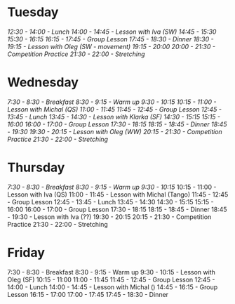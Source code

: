 # Tuesday

*12:30 - 14:00 - Lunch
14:00 - 14:45 - Lesson with Iva (SW)
14:45 - 15:30
15:30 - 16:15
16:15 - 17:45 - Group Lesson
17:45 - 18:30 - Dinner
18:30 - 19:15 - Lesson with Oleg (SW - movement)
19:15 - 20:00
20:00 - 21:30 - Competition Practice
21:30 - 22:00 - Stretching*

# Wednesday

*7:30 -  8:30 - Breakfast
 8:30 -  9:15 - Warm up
 9:30 - 10:15
10:15 - 11:00 - Lesson with Michal (QS)
11:00 - 11:45
11:45 - 12:45 - Group Lesson
12:45 - 13:45 - Lunch
13:45 - 14:30 - Lesson with Klarka (SF)
14:30 - 15:15
15:15 - 16:00
16:00 - 17:00 - Group Lesson
17:30 - 18:15
18:15 - 18:45 - Dinner
18:45 - 19:30
19:30 - 20:15 - Lesson with Oleg (WW)
20:15 - 21:30 - Competition Practice
21:30 - 22:00 - Stretching*

# Thursday

*7:30 -  8:30 - Breakfast
 8:30 -  9:15 - Warm up
 9:30 - 10:15*
10:15 - 11:00 - Lesson with Iva (QS)
11:00 - 11:45 - Lesson with Michal (Tango)
11:45 - 12:45 - Group Lesson
12:45 - 13:45 - Lunch
13:45 - 14:30
14:30 - 15:15
15:15 - 16:00
16:00 - 17:00 - Group Lesson
17:30 - 18:15
18:15 - 18:45 - Dinner
18:45 - 19:30 - Lesson with Iva (??)
19:30 - 20:15
20:15 - 21:30 - Competition Practice
21:30 - 22:00 - Stretching

# Friday

 7:30 -  8:30 - Breakfast
 8:30 -  9:15 - Warm up
 9:30 - 10:15 - Lesson with Oleg (SF)
10:15 - 11:00
11:00 - 11:45
11:45 - 12:45 - Group Lesson
12:45 - 14:00 - Lunch
14:00 - 14:45 - Lesson with Michal ()
14:45 - 16:15 - Group Lesson
16:15 - 17:00
17:00 - 17:45
17:45 - 18:30 - Dinner
